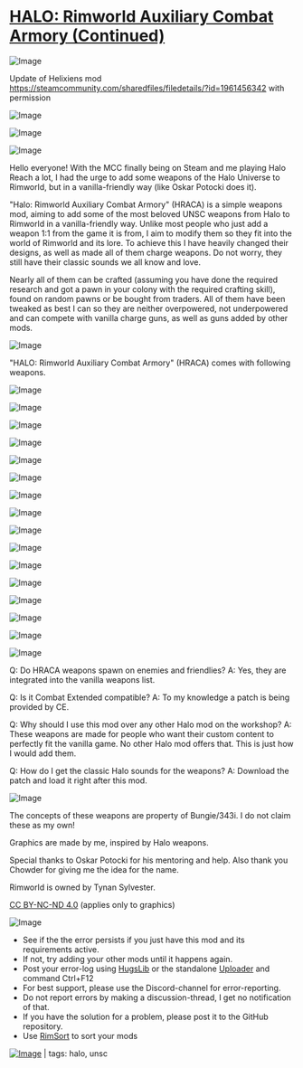 # [HALO: Rimworld Auxiliary Combat Armory (Continued)](https://steamcommunity.com/sharedfiles/filedetails/?id=3435308436)

![Image](https://i.imgur.com/buuPQel.png)

Update of Helixiens mod https://steamcommunity.com/sharedfiles/filedetails/?id=1961456342
with permission

![Image](https://i.imgur.com/pufA0kM.png)
	
![Image](https://i.imgur.com/Z4GOv8H.png)

![Image](https://i.imgur.com/gUqRJQq.png)

Hello everyone!
With the MCC finally being on Steam and me playing Halo Reach a lot, I had the urge to add some weapons of the Halo Universe to Rimworld, but in a vanilla-friendly way (like Oskar Potocki does it).

"Halo: Rimworld Auxiliary Combat Armory" (HRACA) is a simple weapons mod, aiming to add some of the most beloved UNSC weapons from Halo to Rimworld in a vanilla-friendly way. Unlike most people who just add a weapon 1:1 from the game it is from, I aim to modify them so they fit into the world of Rimworld and its lore. To achieve this I have heavily changed their designs, as well as made all of them charge weapons. Do not worry, they still have their classic sounds we all know and love.

Nearly all of them can be crafted (assuming you have done the required research and got a pawn in your colony with the required crafting skill), found on random pawns or be bought from traders. All of them have been tweaked as best I can so they are neither overpowered, not underpowered and can compete with vanilla charge guns, as well as guns added by other mods.

![Image](https://i.imgur.com/rpsUpYG.png)

"HALO: Rimworld Auxiliary Combat Armory" (HRACA) comes with following weapons.

![Image](https://i.imgur.com/YaLWFCq.png)

![Image](https://i.imgur.com/hwbsnnZ.png)

![Image](https://i.imgur.com/bP9b4pQ.png)

![Image](https://i.imgur.com/kDkEI5W.png)

![Image](https://i.imgur.com/mv2l4V7.png)

![Image](https://i.imgur.com/Arbz20F.png)

![Image](https://i.imgur.com/yFGtOFK.png)

![Image](https://i.imgur.com/NCs3tC6.png)

![Image](https://i.imgur.com/Q1uWfMd.png)

![Image](https://i.imgur.com/I0o8dOO.png)

![Image](https://i.imgur.com/HSkN5Oq.png)

![Image](https://i.imgur.com/rJdnbrx.png)

![Image](https://i.imgur.com/Dqi5p64.png)

![Image](https://i.imgur.com/ous7C6y.png)

![Image](https://i.imgur.com/fKtSZMF.png)

![Image](https://i.imgur.com/6KijhOH.png)

Q: Do HRACA weapons spawn on enemies and friendlies?
A: Yes, they are integrated into the vanilla weapons list.

Q: Is it Combat Extended compatible?
A: To my knowledge a patch is being provided by CE.

Q: Why should I use this mod over any other Halo mod on the workshop?
A: These weapons are made for people who want their custom content to perfectly fit the vanilla game. No other Halo mod offers that. This is just how I would add them.

Q: How do I get the classic Halo sounds for the weapons?
A: Download the patch and load it right after this mod.

![Image](https://i.imgur.com/UOstAlO.png)

The concepts of these weapons are property of Bungie/343i. I do not claim these as my own!

Graphics are made by me, inspired by Halo weapons.

Special thanks to Oskar Potocki for his mentoring and help.
Also thank you Chowder for giving me the idea for the name.

Rimworld is owned by Tynan Sylvester.

[CC BY-NC-ND 4.0](https://creativecommons.org/licenses/by-nc-nd/4.0/) (applies only to graphics)

![Image](https://i.imgur.com/PwoNOj4.png)



-  See if the the error persists if you just have this mod and its requirements active.
-  If not, try adding your other mods until it happens again.
-  Post your error-log using [HugsLib](https://steamcommunity.com/workshop/filedetails/?id=818773962) or the standalone [Uploader](https://steamcommunity.com/sharedfiles/filedetails/?id=2873415404) and command Ctrl+F12
-  For best support, please use the Discord-channel for error-reporting.
-  Do not report errors by making a discussion-thread, I get no notification of that.
-  If you have the solution for a problem, please post it to the GitHub repository.
-  Use [RimSort](https://github.com/RimSort/RimSort/releases/latest) to sort your mods

 

[![Image](https://img.shields.io/github/v/release/emipa606/HALORimworldAuxiliaryCombatArmory?label=latest%20version&style=plastic&color=9f1111&labelColor=black)](https://steamcommunity.com/sharedfiles/filedetails/changelog/3435308436) | tags:  halo,  unsc
